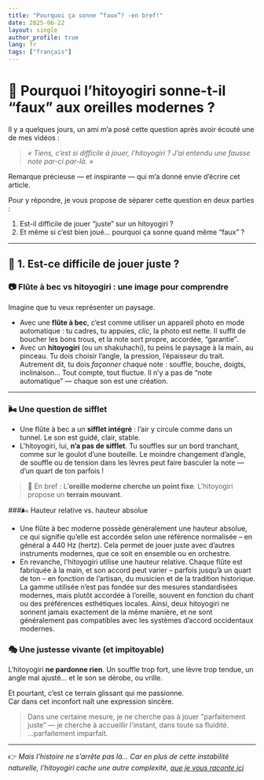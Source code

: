 ```yaml
---
title: "Pourquoi ça sonne “faux”? -en bref!"
date: 2025-06-22
layout: single
author_profile: true
lang: fr
tags: ["français"]
---
```

# 🎐 Pourquoi l’hitoyogiri sonne-t-il “faux” aux oreilles modernes ?

Il y a quelques jours, un ami m’a posé cette question après avoir écouté une de mes vidéos :

> *« Tiens, c’est si difficile à jouer, l’hitoyogiri ? J’ai entendu une fausse note par-ci par-là. »*

Remarque précieuse — et inspirante — qui m’a donné envie d’écrire cet article.

Pour y répondre, je vous propose de séparer cette question en deux parties :

1. Est-il difficile de jouer “juste” sur un hitoyogiri ?  
2. Et même si c’est bien joué… pourquoi ça sonne quand même “faux” ?

---

## 🎯 1. Est-ce difficile de jouer juste ?

### 📷 Flûte à bec vs hitoyogiri : une image pour comprendre

Imagine que tu veux représenter un paysage.

- Avec une **flûte à bec**, c’est comme utiliser un appareil photo en mode automatique : tu cadres, tu appuies, *clic*, la photo est nette. Il suffit de boucher les bons trous, et la note sort propre, accordée, “garantie”.
- Avec un **hitoyogiri** (ou un shakuhachi), tu peins le paysage à la main, au pinceau. Tu dois choisir l’angle, la pression, l’épaisseur du trait. Autrement dit, tu dois *façonner* chaque note : souffle, bouche, doigts, inclinaison… Tout compte, tout fluctue. Il n’y a pas de “note automatique” — chaque son est une création.

---

### 🌬 Une question de sifflet

- Une flûte à bec a un **sifflet intégré** : l’air y circule comme dans un tunnel. Le son est guidé, clair, stable.
- L'hitoyogiri, lui, **n’a pas de sifflet**. Tu souffles sur un bord tranchant, comme sur le goulot d’une bouteille. Le moindre changement d’angle, de souffle ou de tension dans les lèvres peut faire basculer la note — d’un quart de ton parfois !

> 🎵 En bref : L’**oreille moderne cherche un point fixe**. L'hitoyogiri propose un **terrain mouvant**.

###🌬 Hauteur relative vs. hauteur absolue

- Une flûte à bec moderne possède généralement une hauteur absolue, ce qui signifie qu’elle est accordée selon une référence normalisée – en général à 440 Hz (hertz). Cela permet de jouer juste avec d’autres instruments modernes, que ce soit en ensemble ou en orchestre.
- En revanche, l'hitoyogiri utilise une hauteur relative. Chaque flûte est fabriquée à la main, et son accord peut varier – parfois jusqu’à un quart de ton – en fonction de l’artisan, du musicien et de la tradition historique. La gamme utilisée n’est pas fondée sur des mesures standardisées modernes, mais plutôt accordée à l’oreille, souvent en fonction du chant ou des préférences esthétiques locales. Ainsi, deux hitoyogiri ne sonnent jamais exactement de la même manière, et ne sont généralement pas compatibles avec les systèmes d’accord occidentaux modernes.

### 🎭 Une justesse vivante (et impitoyable)

L'hitoyogiri **ne pardonne rien**. Un souffle trop fort, une lèvre trop tendue, un angle mal ajusté… et le son se dérobe, ou vrille.

Et pourtant, c’est ce terrain glissant qui me passionne.  
Car dans cet inconfort naît une expression sincère.

> Dans une certaine mesure, je ne cherche pas à jouer "parfaitement juste” — je cherche à accueillir l'instant, dans toute sa fluidité.
> ...parfaitement imparfait.

---

👉 *Mais l’histoire ne s’arrête pas là... Car en plus de cette instabilité naturelle, l'hitoyogiri cache une autre complexité, [que je vous raconte ici](/sonne-faux-partie2/)*

